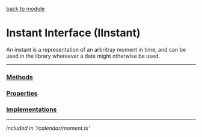 [back to module](../moments_module.md)

# Instant Interface (IInstant)
An instant is a representation of an arbritray moment in time, and can be used in the library whereever a date might otherwise be used.

---
### [Methods](./instant_methods.md)
### [Properties](./instant_properties.md)
### [Implementations](./instant_implementations.md)
---

*included in '/calendar/moment.ts'*